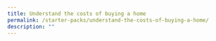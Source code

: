 ```yaml
---
title: Understand the costs of buying a home
permalink: /starter-packs/understand-the-costs-of-buying-a-home/
description: ""
---
```

